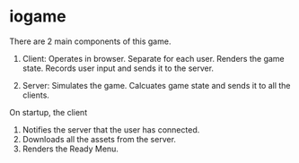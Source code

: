 # iogame


There are 2 main components of this game.
1. Client: 
  Operates in browser. 
  Separate for each user.
  Renders the game state. 
  Records user input and sends it to the server.

2. Server: 
  Simulates the game. 
  Calcuates game state and sends it to all the clients. 

On startup, the client
1. Notifies the server that the user has connected. 
2. Downloads all the assets from the server.
3. Renders the Ready Menu. 





